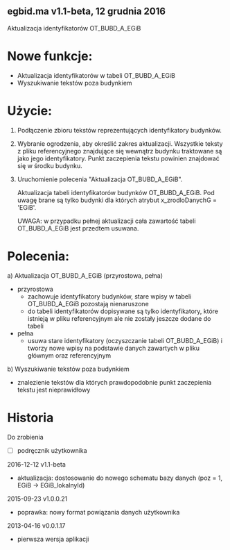 egbid.ma v1.1-beta, 12 grudnia 2016
---
Aktualizacja identyfikatorów OT_BUBD_A_EGiB

# Nowe funkcje:

* Aktualizacja identyfikatorów w tabeli OT_BUBD_A_EGiB
* Wyszukiwanie tekstów poza budynkiem

# Użycie:

1. Podłączenie zbioru tekstów reprezentujących identyfikatory budynków.
2. Wybranie ogrodzenia, aby określić zakres aktualizacji. Wszystkie teksty 
   z pliku referencyjnego znajdujące się wewnątrz budynku traktowane są jako 
   jego identyfikatory. Punkt zaczepienia tekstu powinien znajdować się w środku budynku.
3. Uruchomienie polecenia "Aktualizacja OT_BUBD_A_EGiB".

   Aktualizacja tabeli identyfikatorów budynków OT_BUBD_A_EGiB.
   Pod uwagę brane są tylko budynki dla których atrybut x_zrodloDanychG = 'EGiB'.

   UWAGA: w przypadku pełnej aktualizacji cała zawartość tabeli OT_BUBD_A_EGiB jest przedtem usuwana.

# Polecenia:

a) Aktualizacja OT_BUBD_A_EGiB (przyrostowa, pełna)
 - przyrostowa
   * zachowuje identyfikatory budynków, stare wpisy w tabeli OT_BUBD_A_EGiB pozostają nienaruszone
   * do tabeli identyfikatorów dopisywane są tylko identyfikatory, które istnieją w pliku referencyjnym
     ale nie zostały jeszcze dodane do tabeli
 - pełna
   * usuwa stare identyfikatory (oczyszczanie tabeli OT_BUBD_A_EGiB) i tworzy nowe wpisy na podstawie
     danych zawartych w pliku głównym oraz referencyjnym

b) Wyszukiwanie tekstów poza budynkiem
 - znalezienie tekstów dla których prawdopodobnie punkt zaczepienia tekstu jest nieprawidłowy

# Historia

Do zrobienia

* [ ] podręcznik użytkownika

2016-12-12 v1.1-beta

* aktualizacja: dostosowanie do nowego schematu bazy danych (poz = 1, EGiB -> EGiB_lokalnyId)

2015-09-23 v1.0.0.21

* poprawka: nowy format powiązania danych użytkownika

2013-04-16 v0.0.1.17

* pierwsza wersja aplikacji

